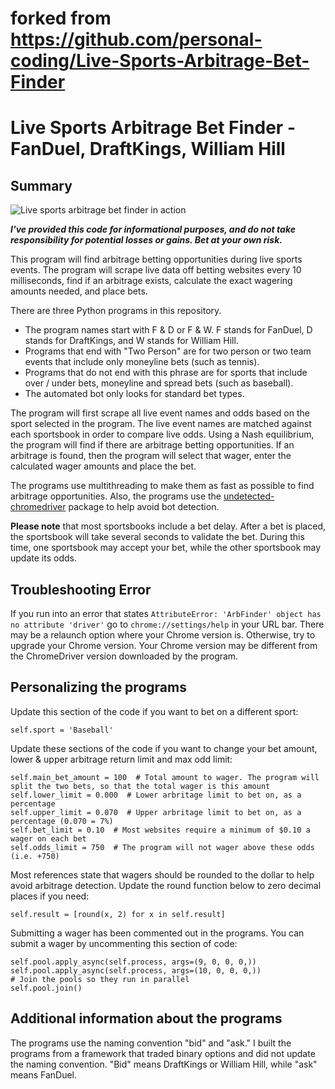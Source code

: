 # forked from https://github.com/personal-coding/Live-Sports-Arbitrage-Bet-Finder
# Live Sports Arbitrage Bet Finder - FanDuel, DraftKings, William Hill

## Summary

![Live sports arbitrage bet finder in action](https://github.com/ScrapeWithYuri/Live-Sports-Arbitrage-Bet-Finder/blob/main/Program_in_action.gif)

_**I've provided this code for informational purposes, and do not take responsibility for potential losses or gains. Bet at your own risk.**_

This program will find arbitrage betting opportunities during live sports events. The program will scrape live data off betting websites every 10 milliseconds, find if an arbitrage exists, calculate the exact wagering amounts needed, and place bets.

There are three Python programs in this repository.

- The program names start with F & D or F & W. F stands for FanDuel, D stands for DraftKings, and W stands for William Hill.
- Programs that end with "Two Person" are for two person or two team events that include only moneyline bets (such as tennis).
- Programs that do not end with this phrase are for sports that include over / under bets, moneyline and spread bets (such as baseball).
- The automated bot only looks for standard bet types.

The program will first scrape all live event names and odds based on the sport selected in the program. The live event names are matched against each sportsbook in order to compare live odds. Using a Nash equilibrium, the program will find if there are arbitrage betting opportunities. If an arbitrage is found, then the program will select that wager, enter the calculated wager amounts and place the bet.

The programs use multithreading to make them as fast as possible to find arbitrage opportunities. Also, the programs use the [undetected-chromedriver](https://pypi.org/project/undetected-chromedriver/) package to help avoid bot detection.

**Please note** that most sportsbooks include a bet delay. After a bet is placed, the sportsbook will take several seconds to validate the bet. During this time, one sportsbook may accept your bet, while the other sportsbook may update its odds.

## Troubleshooting Error

If you run into an error that states `AttributeError: 'ArbFinder' object has no attribute 'driver'` go to `chrome://settings/help` in your URL bar. There may be a relaunch option where your Chrome version is. Otherwise, try to upgrade your Chrome version. Your Chrome version may be different from the ChromeDriver version downloaded by the program.

## Personalizing the programs

Update this section of the code if you want to bet on a different sport:

```
self.sport = 'Baseball'
```

Update these sections of the code if you want to change your bet amount, lower & upper arbitrage return limit and max odd limit:

```
self.main_bet_amount = 100  # Total amount to wager. The program will split the two bets, so that the total wager is this amount
self.lower_limit = 0.000  # Lower arbritage limit to bet on, as a percentage
self.upper_limit = 0.070  # Upper arbritage limit to bet on, as a percentage (0.070 = 7%)
self.bet_limit = 0.10  # Most websites require a minimum of $0.10 a wager on each bet
self.odds_limit = 750  # The program will not wager above these odds (i.e. +750)
```

Most references state that wagers should be rounded to the dollar to help avoid arbitrage detection. Update the round function below to zero decimal places if you need:

```
self.result = [round(x, 2) for x in self.result]
```

Submitting a wager has been commented out in the programs. You can submit a wager by uncommenting this section of code:

```
self.pool.apply_async(self.process, args=(9, 0, 0, 0,))
self.pool.apply_async(self.process, args=(10, 0, 0, 0,))
# Join the pools so they run in parallel
self.pool.join()
```

## Additional information about the programs

The programs use the naming convention "bid" and "ask." I built the programs from a framework that traded binary options and did not update the naming convention. "Bid" means DraftKings or William Hill, while "ask" means FanDuel.
